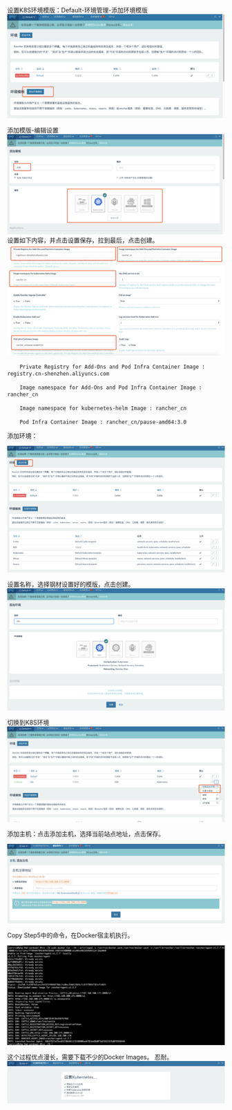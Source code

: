设置K8S环境模版：Default-环境管理-添加环境模版![](/assets/add_environment_template_1.png)

添加模版-编辑设置![](/assets/add_template.png)设置如下内容，并点击设置保存，拉到最后，点击创建。![](/assets/setting_k8s_template_config.png)

```
    Private Registry for Add-Ons and Pod Infra Container Image : registry.cn-shenzhen.aliyuncs.com

    Image namespace for Add-Ons and Pod Infra Container Image : rancher_cn

    Image namespace for kubernetes-helm Image : rancher_cn

    Pod Infra Container Image : rancher_cn/pause-amd64:3.0
```

添加环境：

![](/assets/add_environment.png)

设置名称，选择钢材设置好的模版，点击创建。![](/assets/add_environment_setting.png)

切换到K8S环境![](/assets/switch_env.png)

添加主机：点击添加主机，选择当前站点地址，点击保存。

![](/assets/add_host.png)



Copy Step5中的命令，在Docker宿主机执行。

![](/assets/add_host_cmd.png)

这个过程优点漫长，需要下载不少的Docker Images。 忍耐。![](/assets/kubernetes_setting.png)





